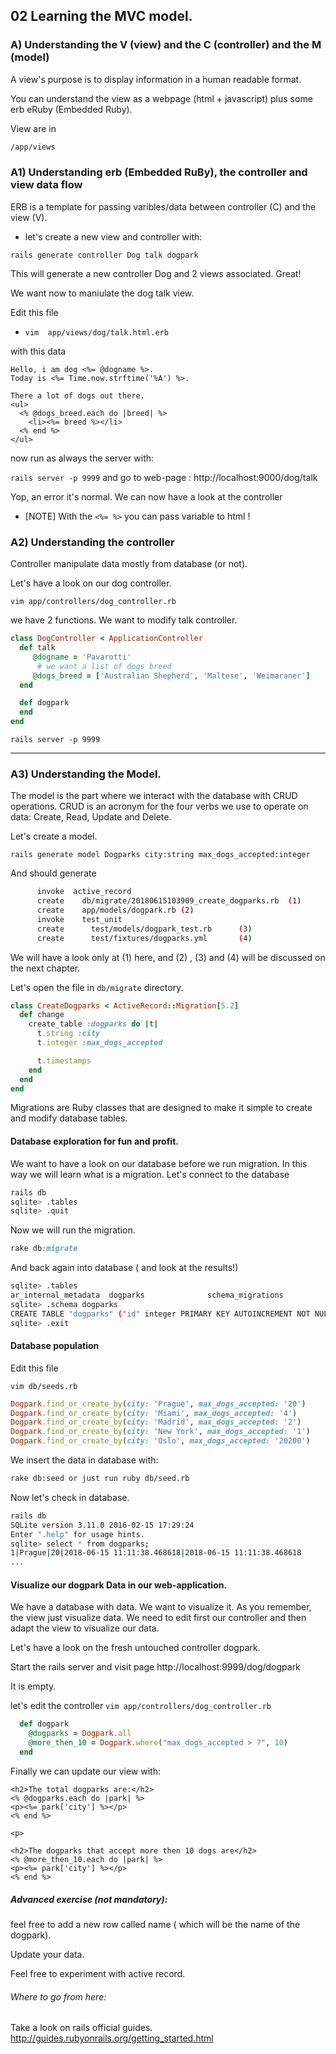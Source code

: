 ## 02 Learning the MVC model.

### A) Understanding the V (view) and the C (controller) and the M (model)

A view's purpose is to display information in a human readable format. 

You can understand the view as a webpage (html + javascript) plus  some erb eRuby (Embedded Ruby).

View are in

```bash
/app/views
```
### A1) Understanding erb (Embedded RuBy), the controller and view data flow

ERB is a template for passing varibles/data between controller (C) and the view (V).

- let's create a new view and controller with:

`rails generate controller Dog talk dogpark`

This will generate a new controller Dog and 2 views associated. Great!


We want now to maniulate the dog talk view.

Edit this file
* `vim  app/views/dog/talk.html.erb`

with this data
```
Hello, i am dog <%= @dogname %>.
Today is <%= Time.now.strftime('%A') %>.

There a lot of dogs out there.
<ul>
  <% @dogs_breed.each do |breed| %>
    <li><%= breed %></li>
  <% end %>
</ul>

```

now run as always the server with:

`rails server -p 9999`
and go to web-page : http://localhost:9000/dog/talk

Yop, an error it's normal. We can now have a look at the controller

* [NOTE] With the `<%= %>` you can pass variable to html !

### A2) Understanding the controller 

Controller manipulate data mostly from database (or not).

Let's have a look on our dog controller.

`vim app/controllers/dog_controller.rb`

we have 2 functions. We want to modify talk controller.

```ruby
class DogController < ApplicationController
  def talk
     @dogname = 'Pavarotti'
      # we want a list of dogs breed
     @dogs_breed = ['Australian Shepherd', 'Maltese', 'Weimaraner']
  end

  def dogpark
  end
end
```

`rails server -p 9999`

___
### A3) Understanding the Model.

The model is the part where we interact with the database with CRUD operations.
CRUD is an acronym for the four verbs we use to operate on data: Create, Read, Update and Delete.

Let's create a model.

``` rails generate model Dogparks city:string max_dogs_accepted:integer ```

And should generate
```bash
      invoke  active_record
      create    db/migrate/20180615103909_create_dogparks.rb  (1)
      create    app/models/dogpark.rb (2)
      invoke    test_unit
      create      test/models/dogpark_test.rb      (3)
      create      test/fixtures/dogparks.yml       (4)
```

We will have a look only at (1) here, and (2) , (3) and (4) will be discussed on the next chapter.

Let's open the file in `db/migrate` directory.


```ruby
class CreateDogparks < ActiveRecord::Migration[5.2]
  def change
    create_table :dogparks do |t|
      t.string :city
      t.integer :max_dogs_accepted

      t.timestamps
    end
  end
end
```

Migrations are Ruby classes that are designed to make it simple to create and modify database tables.

#### Database exploration for fun and profit.

We want to have a look on our database before we run migration. In this way we will learn what is a migration.
Let's connect to the database

```bash
rails db
sqlite> .tables
sqlite> .quit
```

Now we will run the migration.

```ruby
rake db:migrate
```

And back again into database ( and look at the results!)

```bash
sqlite> .tables
ar_internal_metadata  dogparks              schema_migrations   
sqlite> .schema dogparks
CREATE TABLE "dogparks" ("id" integer PRIMARY KEY AUTOINCREMENT NOT NULL, "city" varchar, "max_dogs_accepted" integer, "created_at" datetime NOT NULL, "updated_at" datetime NOT NULL);
sqlite> .exit
```

#### Database population

Edit this file

`vim db/seeds.rb`

```ruby
Dogpark.find_or_create_by(city: 'Prague', max_dogs_accepted: '20')
Dogpark.find_or_create_by(city: 'Miami', max_dogs_accepted: '4')
Dogpark.find_or_create_by(city: 'Madrid', max_dogs_accepted: '2')
Dogpark.find_or_create_by(city: 'New York', max_dogs_accepted: '1')
Dogpark.find_or_create_by(city: 'Oslo', max_dogs_accepted: '20200')
```
We insert the data in database with:
```bash
rake db:seed or just run ruby db/seed.rb
```

Now let's check in database.

``` bash
rails db
SQLite version 3.11.0 2016-02-15 17:29:24
Enter ".help" for usage hints.
sqlite> select * from dogparks;
1|Prague|20|2018-06-15 11:11:38.468618|2018-06-15 11:11:38.468618
...
```

#### Visualize our dogpark Data in our web-application.

We have a database with data.
We want to visualize it. As you remember, the view just visualize data. 
We need to edit first our controller and then adapt the view to visualize our data.

Let's have a look on the  fresh untouched controller dogpark.

Start the rails server and visit page http://localhost:9999/dog/dogpark 

It is empty.

let's edit the controller ```vim app/controllers/dog_controller.rb ```


```ruby
  def dogpark
    @dogparks = Dogpark.all
    @more_then_10 = Dogpark.where("max_dogs_accepted > ?", 10)
  end
```

Finally we can update our view with:

```
<h2>The total dogparks are:</h2>
<% @dogparks.each do |park| %>
<p><%= park['city'] %></p>
<% end %>

<p>

<h2>The dogparks that accept more then 10 dogs are</h2>
<% @more_then_10.each do |park| %>
<p><%= park['city'] %></p>
<% end %>
```

##### Advanced exercise (not mandatory):

feel free to add a new row called name ( which will be the name of the dogpark).

Update your data.

Feel free to experiment with active record.

######  Where to go from here:

Take a look on rails official guides.
http://guides.rubyonrails.org/getting_started.html
